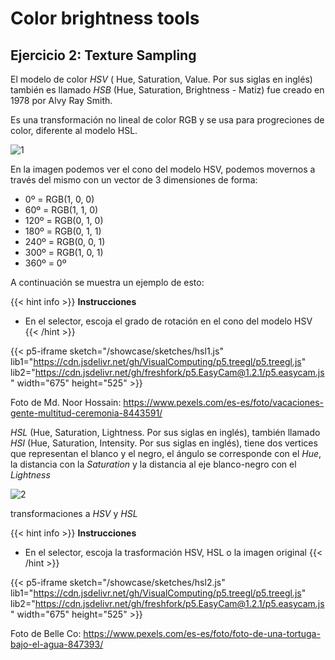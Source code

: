 # Color brightness tools
## Ejercicio 2: Texture Sampling

El modelo de color *HSV* ( Hue, Saturation, Value. Por sus siglas en inglés) también es llamado *HSB* (Hue, Saturation, Brightness - Matiz) fue creado en 1978 por Alvy Ray Smith.

Es una transformación no lineal de color RGB y se usa para progreciones de color, diferente al modelo HSL.

![1](https://upload.wikimedia.org/wikipedia/commons/thumb/6/6c/Cono_de_la_coloraci%C3%B3n_HSV.png/1280px-Cono_de_la_coloraci%C3%B3n_HSV.png)

En la imagen podemos ver el cono del modelo HSV, podemos movernos a través del mismo con un vector de 3 dimensiones de forma:

- 0º = RGB(1, 0, 0)
- 60º = RGB(1, 1, 0)
- 120º = RGB(0, 1, 0)
- 180º = RGB(0, 1, 1)
- 240º = RGB(0, 0, 1)
- 300º = RGB(1, 0, 1)
- 360º = 0º

A continuación se muestra un ejemplo de esto:

{{< hint info >}} **Instrucciones** 
- En el selector, escoja el grado de rotación en el cono del modelo HSV
{{< /hint >}} 

{{< p5-iframe sketch="/showcase/sketches/hsl1.js" lib1="https://cdn.jsdelivr.net/gh/VisualComputing/p5.treegl/p5.treegl.js" lib2="https://cdn.jsdelivr.net/gh/freshfork/p5.EasyCam@1.2.1/p5.easycam.js" width="675" height="525" >}}

Foto de Md. Noor Hossain: https://www.pexels.com/es-es/foto/vacaciones-gente-multitud-ceremonia-8443591/


*HSL* (Hue, Saturation, Lightness. Por sus siglas en inglés), también llamado *HSI* (Hue, Saturation, Intensity. Por sus siglas en inglés), tiene dos vertices que representan el blanco y el negro, el ángulo se corresponde con el _Hue_, la distancia con la _Saturation_ y la distancia al eje blanco-negro con el _Lightness_

![2](https://upload.wikimedia.org/wikipedia/commons/thumb/7/7e/Doble_cono_de_la_coloraci%C3%B3n_HSL.png/1280px-Doble_cono_de_la_coloraci%C3%B3n_HSL.png)

transformaciones a *HSV* y *HSL*

{{< hint info >}} **Instrucciones** 
- En el selector, escoja la trasformación HSV, HSL o la imagen original
{{< /hint >}} 

{{< p5-iframe sketch="/showcase/sketches/hsl2.js" lib1="https://cdn.jsdelivr.net/gh/VisualComputing/p5.treegl/p5.treegl.js" lib2="https://cdn.jsdelivr.net/gh/freshfork/p5.EasyCam@1.2.1/p5.easycam.js" width="675" height="525" >}}

Foto de Belle Co: https://www.pexels.com/es-es/foto/foto-de-una-tortuga-bajo-el-agua-847393/
